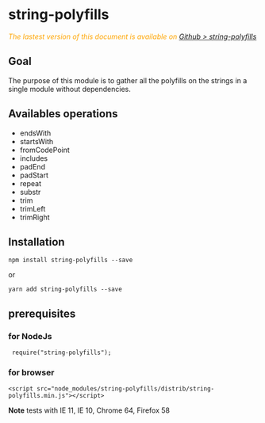 # string-polyfills

 <div class="Note" style="color:orange;font-style:italic">
 
  The lastest version of this document is available on [Github > string-polyfills](https://github.com/Sylvain59650/string-polyfills/blob/master/README.md)
</div>


## Goal

The purpose of this module is to gather all the polyfills on the strings in a single module without dependencies.

## Availables operations
- endsWith
- startsWith
- fromCodePoint
- includes
- padEnd
- padStart
- repeat
- substr
- trim
- trimLeft
- trimRight

## Installation

    npm install string-polyfills --save

or

    yarn add string-polyfills --save


## prerequisites


### for NodeJs
     require("string-polyfills");

### for browser

    <script src="node_modules/string-polyfills/distrib/string-polyfills.min.js"></script>

**Note** tests with IE 11, IE 10, Chrome 64, Firefox 58